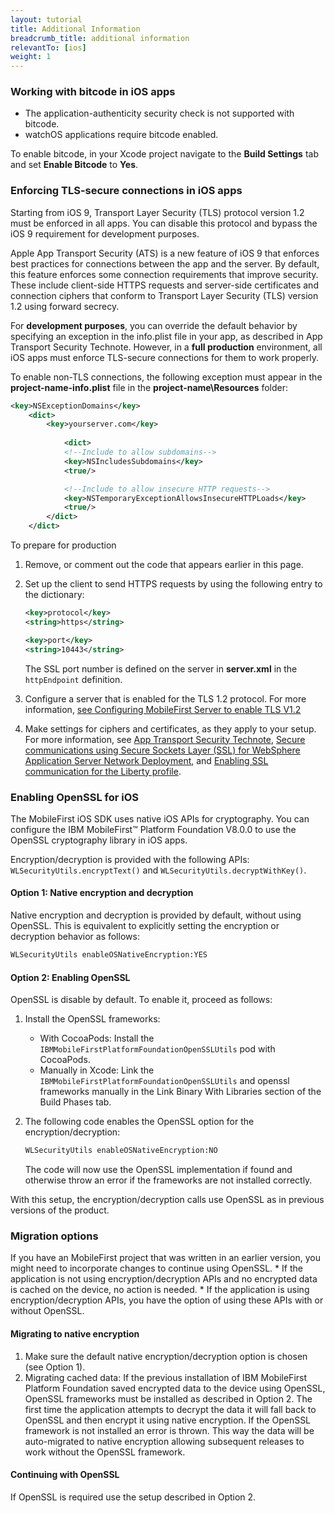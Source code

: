 ```yaml
---
layout: tutorial
title: Additional Information
breadcrumb_title: additional information
relevantTo: [ios]
weight: 1
---
```

<!-- NLS_CHARSET=UTF-8 -->
### Working with bitcode in iOS apps

* The application-authenticity security check is not supported with bitcode.
* watchOS applications require bitcode enabled.

To enable bitcode, in your Xcode project navigate to the **Build Settings** tab and set **Enable Bitcode** to **Yes**.

### Enforcing TLS-secure connections in iOS apps
Starting from iOS 9, Transport Layer Security (TLS) protocol version 1.2 must be enforced in all apps. You can disable this protocol and bypass the iOS 9 requirement for development purposes.

Apple App Transport Security (ATS) is a new feature of iOS 9 that enforces best practices for connections between the app and the server. By default, this feature enforces some connection requirements that improve security. These include client-side HTTPS requests and server-side certificates and connection ciphers that conform to Transport Layer Security (TLS) version 1.2 using forward secrecy.

For **development purposes**, you can override the default behavior by specifying an exception in the info.plist file in your app, as described in App Transport Security Technote. However, in a **full production** environment, all iOS apps must enforce TLS-secure connections for them to work properly.

To enable non-TLS connections, the following exception must appear in the **project-name-info.plist** file in the **project-name\Resources** folder:

```xml
<key>NSExceptionDomains</key>
    <dict>
        <key>yourserver.com</key>
    
            <dict>
            <!--Include to allow subdomains-->
            <key>NSIncludesSubdomains</key>
            <true/>

            <!--Include to allow insecure HTTP requests-->
            <key>NSTemporaryExceptionAllowsInsecureHTTPLoads</key>
            <true/>
        </dict>
    </dict>
```

To prepare for production

1. Remove, or comment out the code that appears earlier in this page.  
2. Set up the client to send HTTPS requests by using the following entry to the dictionary:  

   ```xml
   <key>protocol</key>
   <string>https</string>

   <key>port</key>
   <string>10443</string>
   ```
   
   The SSL port number is defined on the server in **server.xml** in the `httpEndpoint` definition.
    
3. Configure a server that is enabled for the TLS 1.2 protocol. For more information, [see Configuring MobileFirst Server to enable TLS V1.2](http://www-01.ibm.com/support/docview.wss?uid=swg21965659)
4. Make settings for ciphers and certificates, as they apply to your setup. For more information, see [App Transport Security Technote](https://developer.apple.com/library/prerelease/ios/technotes/App-Transport-Security-Technote/), [Secure communications using Secure Sockets Layer (SSL) for WebSphere  Application Server Network Deployment](http://www-01.ibm.com/support/knowledgecenter/SSAW57_8.5.5/com.ibm.websphere.nd.doc/ae/csec_sslsecurecom.html?cp=SSAW57_8.5.5%2F1-8-2-33-4-0&lang=en), and [Enabling SSL communication for the Liberty profile](http://www-01.ibm.com/support/knowledgecenter/SSAW57_8.5.5/com.ibm.websphere.wlp.nd.doc/ae/twlp_sec_ssl.html?cp=SSAW57_8.5.5%2F1-3-11-0-4-1-0).

### Enabling OpenSSL for iOS
The MobileFirst iOS SDK uses native iOS APIs for cryptography. You can configure the IBM MobileFirst™ Platform Foundation V8.0.0 to use the OpenSSL cryptography library in iOS apps.

Encryption/decryption is provided with the following APIs: `WLSecurityUtils.encryptText()` and `WLSecurityUtils.decryptWithKey()`.

#### Option 1: Native encryption and decryption
Native encryption and decryption is provided by default, without using OpenSSL. This is equivalent to explicitly setting the encryption or decryption behavior as follows:

```xml
WLSecurityUtils enableOSNativeEncryption:YES
```

#### Option 2: Enabling OpenSSL
OpenSSL is disable by default. To enable it, proceed as follows:

1. Install the OpenSSL frameworks:
    * With CocoaPods: Install the `IBMMobileFirstPlatformFoundationOpenSSLUtils` pod with CocoaPods.
    * Manually in Xcode: Link the `IBMMobileFirstPlatformFoundationOpenSSLUtils` and openssl frameworks manually in the Link Binary With Libraries section of the Build Phases tab.
2. The following code enables the OpenSSL option for the encryption/decryption:

   ```xml
   WLSecurityUtils enableOSNativeEncryption:NO
   ```
    
   The code will now use the OpenSSL implementation if found and otherwise throw an error if the frameworks are not installed correctly.

With this setup, the encryption/decryption calls use OpenSSL as in previous versions of the product.

### Migration options
If you have an MobileFirst project that was written in an earlier version, you might need to incorporate changes to continue using OpenSSL.
    * If the application is not using encryption/decryption APIs and no encrypted data is cached on the device, no action is needed.
    * If the application is using encryption/decryption APIs, you have the option of using these APIs with or without OpenSSL.

#### Migrating to native encryption
1. Make sure the default native encryption/decryption option is chosen (see Option 1).
2. Migrating cached data: If the previous installation of IBM MobileFirst Platform Foundation saved encrypted data to the device using OpenSSL, OpenSSL frameworks must be installed as described in Option 2. The first time the application attempts to decrypt the data it will fall back to OpenSSL and then encrypt it using native encryption. If the OpenSSL framework is not installed an error is thrown. This way the data will be auto-migrated to native encryption allowing subsequent releases to work without the OpenSSL framework.

#### Continuing with OpenSSL
If OpenSSL is required use the setup described in Option 2.
